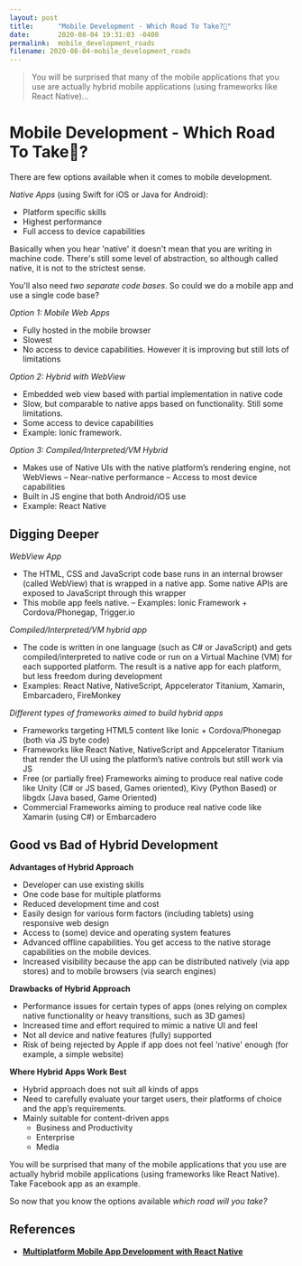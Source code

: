 ```yaml
---
layout: post
title:      "Mobile Development - Which Road To Take?📱"
date:       2020-08-04 19:31:03 -0400
permalink:  mobile_development_roads
filename: 2020-08-04-mobile_development_roads
---
```


> You will be surprised that many of the mobile applications that you use are actually hybrid mobile applications (using frameworks like React Native)...

# Mobile Development - Which Road To Take📱?

There are few options available when it comes to mobile development.

*Native Apps* (using Swift for iOS or Java for Android):
- Platform specific skills
- Highest performance
- Full access to device capabilities

Basically when you hear 'native' it doesn't mean that you are writing in machine code. There's still some level of abstraction, so although called native, it is not to the strictest sense.

You'll also need *two separate code bases*. So could we do a mobile app and use a single code base? 

*Option 1: Mobile Web Apps*
- Fully hosted in the mobile browser
- Slowest
- No access to device capabilities. However it is improving but still lots of limitations

*Option 2: Hybrid with WebView*
- Embedded web view based with partial implementation in native code 
- Slow, but comparable to native apps based on functionality. Still some limitations.
- Some access to device capabilities
- Example: Ionic framework.

*Option 3: Compiled/Interpreted/VM Hybrid*
- Makes use of Native UIs with the native platform’s rendering engine, not WebViews 
– Near-native performance 
– Access to most device capabilities 
- Built in JS engine that both Android/iOS use
- Example: React Native

## Digging Deeper

*WebView App*
- The HTML, CSS and JavaScript code base runs in an internal browser (called WebView) that is wrapped in a native app. Some native APIs are exposed to JavaScript through this wrapper
- This mobile app feels native.
– Examples: Ionic Framework + Cordova/Phonegap, Trigger.io

*Compiled/Interpreted/VM hybrid app*
- The code is written in one language (such as C# or JavaScript) and gets
compiled/interpreted to native code or run on a Virtual Machine (VM) for each supported platform. The result is a native app for each platform, but less freedom during development
- Examples: React Native, NativeScript, Appcelerator Titanium, Xamarin, Embarcadero, FireMonkey

*Different types of frameworks aimed to build hybrid apps*
- Frameworks targeting HTML5 content like Ionic + Cordova/Phonegap (both
via JS byte code)
- Frameworks like React Native, NativeScript and Appcelerator Titanium that render the UI using the platform’s native controls but still work via JS
- Free (or partially free) Frameworks aiming to produce real native code like Unity (C# or JS based, Games oriented), Kivy (Python Based) or libgdx (Java based, Game Oriented)
- Commercial Frameworks aiming to produce real native code like Xamarin
(using C#) or Embarcadero

## Good vs Bad of Hybrid Development

**Advantages of Hybrid Approach**
- Developer can use existing skills
- One code base for multiple platforms
- Reduced development time and cost
- Easily design for various form factors (including tablets) using responsive web design
- Access to (some) device and operating system features
- Advanced offline capabilities. You get access to the native storage capabilities on the mobile devices. 
- Increased visibility because the app can be distributed natively (via app stores) and to mobile browsers (via search engines)

**Drawbacks of Hybrid Approach**
- Performance issues for certain types of apps (ones relying
on complex native functionality or heavy transitions, such
as 3D games)
- Increased time and effort required to mimic a native UI and
feel
- Not all device and native features (fully) supported
- Risk of being rejected by Apple if app does not feel 'native'
enough (for example, a simple website)

**Where Hybrid Apps Work Best**
- Hybrid approach does not suit all kinds of apps
- Need to carefully evaluate your target users, their
platforms of choice and the app’s requirements.
- Mainly suitable for content-driven apps
  - Business and Productivity
  - Enterprise
  - Media

You will be surprised that many of the mobile applications that you use are actually hybrid mobile applications (using frameworks like React Native). Take Facebook app as an example.

So now that you know the options available *which road will you take?*

## References
- [**Multiplatform Mobile App Development with React Native**](https://www.coursera.org/learn/react-native)